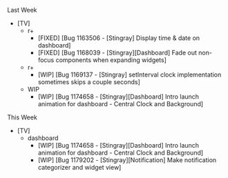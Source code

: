 Last Week

* [TV]
  - r+
    - [FIXED] [Bug 1163506 - [Stingray] Display time & date on dashboard]
    - [FIXED] [Bug 1168039 - [Stingray][Dashboard] Fade out non-focus components when expanding widgets]
  - r+
  	- [WIP] [Bug 1169137 - [Stingray] setInterval clock implementation sometimes skips a couple seconds]
  - WIP
    - [WIP] [Bug 1174658 - [Stingray][Dashboard] Intro launch animation for dashboard - Central Clock and Background]

This Week

* [TV]
  - dashboard
    - [WIP] [Bug 1174658 - [Stingray][Dashboard] Intro launch animation for dashboard - Central Clock and Background]
    - [WIP] [Bug 1179202 - [Stingray][Notification] Make notification categorizer and widget view]
